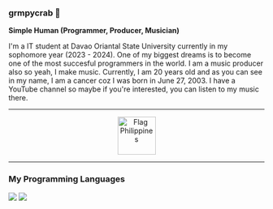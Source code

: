 ### grmpycrab 🦀

**Simple Human (Programmer, Producer, Musician)**

I'm a IT student at Davao Oriantal State University currently in my sophomore year (2023 - 2024). One of my biggest dreams is to become one of the most succesful programmers in the world. I am a music producer also so yeah, I make music. Currently, I am 20 years old and as you can see in my name, I am a cancer coz I was born in June 27, 2003. I have a YouTube channel so maybe if you're interested, you can listen to my music there.

---
<p align="center"><img src="https://raw.githubusercontent.com/Tarikul-Islam-Anik/Telegram-Animated-Emojis/main/Flags/Flag%20Philippines.webp" alt="Flag Philippines" width="75" height="75" /></p>

---
### My Programming Languages

<img src="https://cdn.jsdelivr.net/gh/devicons/devicon/icons/java/java-original-wordmark.svg" />
<img src="https://cdn.jsdelivr.net/gh/devicons/devicon/icons/python/python-original.svg" />